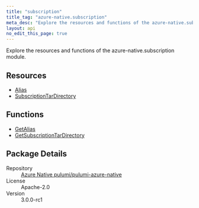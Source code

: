 ```yaml
---
title: "subscription"
title_tag: "azure-native.subscription"
meta_desc: "Explore the resources and functions of the azure-native.subscription module."
layout: api
no_edit_this_page: true
---
```


<!-- WARNING: this file was generated by Pulumi Docs Generator. -->
<!-- Do not edit by hand unless you're certain you know what you are doing! -->

Explore the resources and functions of the azure-native.subscription module.

<h2 id="resources">Resources</h2>
<ul class="api">
    <li><a href="alias/" title="Alias">Alias</a></li>
    <li><a href="subscriptiontardirectory/" title="SubscriptionTarDirectory">SubscriptionTarDirectory</a></li>
</ul>

<h2 id="functions">Functions</h2>
<ul class="api">
    <li><a href="getalias/" title="GetAlias">GetAlias</a></li>
    <li><a href="getsubscriptiontardirectory/" title="GetSubscriptionTarDirectory">GetSubscriptionTarDirectory</a></li>
</ul>

<h2 id="package-details">Package Details</h2>
<dl class="package-details">
	<dt>Repository</dt>
	<dd><a href="https://github.com/pulumi/pulumi-azure-native">Azure Native pulumi/pulumi-azure-native</a></dd>
	<dt>License</dt>
	<dd>Apache-2.0</dd>
	<dt>Version</dt>
	<dd>3.0.0-rc1</dd>
</dl>


